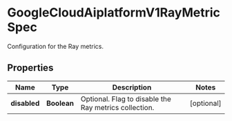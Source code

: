 

# GoogleCloudAiplatformV1RayMetricSpec

Configuration for the Ray metrics.

## Properties

| Name | Type | Description | Notes |
|------------ | ------------- | ------------- | -------------|
|**disabled** | **Boolean** | Optional. Flag to disable the Ray metrics collection. |  [optional] |



